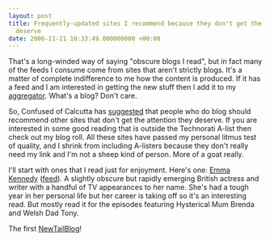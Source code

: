 ```yaml
---
layout: post
title: Frequently-updated sites I recommend because they don't get the attention they
  deserve
date: 2006-11-21 10:33:49.000000000 +00:00
---
```

That's a long-winded way of saying "obscure blogs I read", but in fact many of the feeds I consume come from sites that aren't strictly blogs. It's a matter of complete indifference to me how the content is produced. If it has a feed and I am interested in getting the new stuff then I add it to my <a target="_blank" href="http://share.opml.org/mysharedfeeds/">aggregator</a>. What's a blog? Don't care.

So, Confused of Calcutta has <a target="_blank" href="http://confusedofcalcutta.com/2006/11/20/newtailblog/">suggested</a> that people who do blog should recommend other sites that don't get the attention they deserve. If you are interested in some good reading that is outside the Technorati A-list then check out my blog roll. All these sites have passed my personal litmus test of quality, and I shrink from including A-listers because they don't really need my link and I'm not a sheep kind of person. More of a goat really.

I'll start with ones that I read just for enjoyment. Here's one: <a target="_blank" href="http://www.emmakennedy.net/blog/">Emma Kennedy</a> (<a target="_blank" href="http://www.emmakennedy.net/blog/rss.php">feed</a>). A slightly obscure but rapidly emerging British actress and writer with a handful of TV appearances to her name. She's had a tough year in her personal life but her career is taking off so it's an interesting read. But mostly read it for the episodes featuring Hysterical Mum Brenda and Welsh Dad Tony.

The first <a rel="tag" href="http://technorati.com/tag/NewTailBlog">NewTailBlog</a>!
